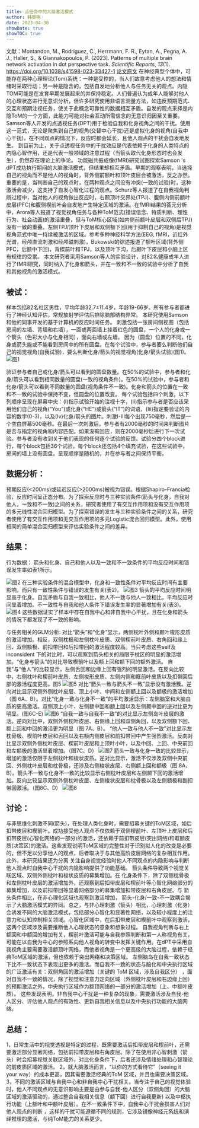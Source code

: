 ```yaml
---
title: 点任务中的大脑激活模式
author: 韩黎明
date: 2023-04-30
showDate: true
showTOC: true
---
```

文献：Montandon, M., Rodriguez, C., Herrmann, F. R., Eytan, A., Pegna, A. J., Haller, S., & Giannakopoulos, P. (2023). Patterns of multiple brain network activation in dot perspective task. _Scientific Reports_, _13_(1). https://doi.org/10.1038/s41598-023-33427-1
[论文原文](../Source_Files/2023-04-30-HLM.pdf)
在神经典型个体中，可能存在两种心理理论(Tom)系统：一种是受控的，当人们故意考虑他人的想法和情绪时采取行动；另一种是隐含的，包括自发地分析他人与任务无关的观点。内隐TOM可能是在发育早期发展起来的并保持稳定。人们普遍认为成年人能够对他人的心理状态进行无意识分析，但许多研究使用非语言测量方法，如违反预期范式、交互和预期注视任务，使关于此概念可靠性的数据相互矛盾。自发的观点采择是内隐ToM的一个方面，此能力可能对社会互动所需信念的无意识归因至关重要。Samson等人开发的点透视任务(DPT)用于检验自我和化身视角之间的干扰。使用这一范式，无论是聚焦到自己的视角(交替中心干扰)还是虚拟化身的视角(自我中心干扰)，在不同观点的情况下，反应时都会延长，且他人观点的干扰会自发地发生。
到目前为止，关于点透视任务中的干扰效应是代表依赖于化身的人类特点的内隐心智作用，还是代表一般领域的注意过程（当箭头取代化身形态时也会发生），仍然存在理论上的争论。
功能磁共振成像(fMRI)研究试图探索Samson 's dPT成功执行期间的大脑激活模式，但结果却相互矛盾。早期的观察表明，当选择自己的视角而不是他人的视角时，背外侧前额叶和顶叶皮层会被激活，反之亦然。重要的是，当判断自己的观点时，在两种观点之间没有冲突(一致的试验)时，这种激活会减少，这支持了自发心智化过程的观点。Schurz等人报道了在自我视角判断过程中，当对他人的视角做出反应时，右颞顶叶交界处(TPJ)、腹侧内侧前额叶皮层(PFC)和腹侧楔前叶会自发地产生特定区域的激活。在fMRI结果的荟元分析中，Arora等人报道了视觉视角任务与各种ToM范式(错误信念、特质判断、理性行为、社会动画)的激活重叠，但与ToM核心区域(如内侧前额叶皮层和双侧后TPJ)没有一致的重叠。左侧TPJ/顶叶下皮层和双侧额下回(用于抑制自己的视角)是视觉视角范式中唯一持续被激活的区域。参考多种神经科学方法(EEG, fMRI，近红外光谱，经颅直流刺激和经颅磁刺激)，Bukowski的综述报道了额叶区域(背外侧PFC，后额中下回)，背楔前叶和TPJ，以及顶叶下沟，后颞叶下皮层和小脑上区有规律的受累。
本文研究者采用Samson等人的实验设计，对82名健康成年人进行了fMRI研究，同时纳入了化身和箭头，并在一致和不一致的试验中分析了自我和其他视角的激活模式。
## 被试：
样本包括82名社区男性，平均年龄32.7±11.4岁，年龄19-66岁。所有参与者都进行了神经认知评估，常规放射学评估后排除脑部结构异常。
本研究使用Samson和他的同事开发的基于计算机的反应时间任务。
刺激包括一张房间侧视图（包括房间的左墙、背墙和右墙），一面或两面墙上挂着红色的圆盘，一个人的化身或一个箭头（色彩大小与化身相同），面向右墙或左墙。
因为（圆盘）位置的不同，化身或箭头能或不能看到房间中的所有圆盘。在每个试验中，参与者要么判断他们自己的视觉视角(自我试验)，要么判断化身/箭头的视觉视角(化身/箭头试验)(图1)。
![图1](../Supporting_Information/2023-04-30-HLM-Fig1.png)


验证参与者自己或化身/箭头可以看到的圆盘数量。在50%的试验中，参与者和化身/箭头可以看到相同数量的圆盘(一致的视角条件)。在50%的试验中，参与者和化身/箭头可以看到不同数量的圆盘(视角条件不一致)。化身和箭头的位置在一致和不一致的试验中保持不变，但圆盘的位置改变。
每个试验包括四个刺激，以下列顺序呈现在屏幕中央：(I)指示试验开始的注视十字，(Ii)指示参与者是否应该采用他们自己的视角(“You”)或化身(“HE”)或箭头(“IT”)的词语，(Iii)指定要验证的内容的数字(0-3)，以及(Iv)化身/箭头的图片。刺激I-III每个出现750毫秒，然后是一个空白屏幕500毫秒。在最后一次刺激后，参与者有2000毫秒的时间来判断图片是否与指定的视角和内容匹配。如果没有回应，则在2000毫秒后进行下一次试验。参与者没有收到关于他们表现的任何逐个试验的反馈。试验分四个block进行，每个block包括36个试验。每个block还包括4个填充试验，在这些试验中，房间的墙上没有圆盘。呈现顺序是随机的，并在参与者之间保持平衡。

## 数据分析：
预期反应(<200ms)或延迟反应(>2000ms)被视为错误。根据Shapiro-Francia检验，反应时间呈正态分布。为了探索反应时与三种实验条件(箭头与化身，自我对他人，一致和不一致)之间的关系，研究者使用了有交互作用项和没有交互作用项的多元线性混合回归模型。为了探索错误的发生与三种实验条件之间的关系，研究者使用了有交互作用项和无交互作用项的多元Logistic混合回归模型。此外，使用相同的简单混合回归模型来评估实验条件之间的差异。

## 结果：
行为数据：
箭头和化身、自己和他人以及一致和不一致条件的平均反应时间和错误发生率如表1所示。

![图2](../Supporting_Information/2023-04-30-HLM-Fig2.png)
在三种实验条件的混合模型中，化身和一致性条件对平均反应时间有主要影响，而只有一致性条件与错误的发生有关(表2)。
![图3](../Supporting_Information/2023-04-30-HLM-Fig3.png)
箭头的平均反应时间明显高于化身。自我矛盾与自我一致相比，他人不一致与他人一致相比，平均反应时间显着增加。不一致性与自我和他人条件下错误发生率的显著增加有关(表3)。
![图4](../Supporting_Information/2023-04-30-HLM-Fig4.png)
这些数据证实了样本中存在自我中心和非自我中心干扰，且在化身和箭头的情况下都发现了不一致的影响。

与任务相关的GLM分析:
对比“箭头”和“化身”显示，两侧枕叶外侧和颞叶梭形皮质的激活增加。相反，双侧枕极和左侧枕叶皮质、双侧楔前叶皮质、右角回和缘上回、双侧额极、前扣带回和后扣带回的激活程度较高。当只考虑这些self及inconsident 下的对比时，可以观察到箭头相关的局限于枕区的明显的激活增加。“化身与箭头”的对比导致楔前叶以及额上回和额下回的额外激活。
自我”与“他人”的比较显示，左侧舌回和边缘上回有强烈的明显激活。在反向比较中，右侧枕叶和楔前叶皮质、左侧梭形皮质、左侧内侧和眶前叶皮质以及扣带回后部的激活程度更高。图5
![图5](../Supporting_Information/2023-04-30-HLM-Fig5.png)
对比“箭头一致与箭头不一致”显示没有激活簇。逆向对比显示双侧外侧枕叶皮层、顶上小叶、中间和左侧额上回以及额极的激活增加（图 6A、B）。对比“化身一致与化身不一致”的平均激活显示：左侧脑室和大脑白质的更高激活。双侧顶上小叶、左侧额中回和额上回以及左侧颞中回的逆对比更为明显。(图6C-E)
![图6](../Supporting_Information/2023-04-30-HLM-Fig6.png)
“自我一致与自我不一致”的对比显示左侧岛叶皮层的激活。逆向对比中，双侧外侧枕叶皮层、右侧缘上回和双侧角回，以及双侧额下回、额上回和中回的激活更为明显（图 7A、B）。 “他人一致与他人不一致”对比显示左枕骨极、楔前叶皮层和舌回以及右额内侧皮层和前扣带回中产生强烈激活。反向对比显示双侧外侧枕叶皮层、楔前叶皮层和上顶叶小叶，以及中回、上回、中央前回和左额极的激活显着增加。（图7C、D）
![图7](../Supporting_Information/2023-04-30-HLM-Fig7.png)
箭头一致与化身一致的比较显示，增加的激活仅限于左侧枕叶和梭状皮质。逆对比显示，激活不仅涉及双侧中央前回、外侧枕叶皮层和枕骨极，还涉及右侧梭状皮层、右侧额上回和额极（图 8A、B）。箭头不一致与化身不一致的比较显示右侧枕叶皮层和左侧颞下回的激活增加。反向比较显示双侧外侧枕叶皮层、左侧梭状皮层和枕骨极以及左侧额极和副扣带回激活。（图8C、D）
![图8](../Supporting_Information/2023-04-30-HLM-Fig8.png)


## 讨论：
与非思维化刺激不同(箭头)，在处理人类化身时，需要招募关键的ToM区域，如后扣带皮层和楔前叶。成功接受他人观点不仅依赖于双侧楔前叶、左顶叶上皮层和后扣带皮层(心智化网络的一部分)的激活，还依赖于前扣带皮层(突出网络)和眶额皮质(决策区)的激活。这些发现说明ToM区域的完整性对于识别拟人化的改变是必要的，但不足以分享他人的观点，后者取决于与其他高阶皮层网络的复杂相互作用。此外，本研究结果还为分离 关注自身视觉经验时他人不同观点的内隐影响与判断他人观点时自我中心干扰的内隐影响提供了功能基础。
箭头条件导致两个视觉关联区域、双侧外侧枕叶和梭状皮质的募集增加。在 化身条件下，除了双侧枕骨极和左侧枕叶皮层的激活增加外，还观察到后扣带皮层和楔前叶等心智化网络部分的募集增加，以及前扣带回等显着网络部分的募集增加扣带皮层和右角皮层。与 箭头条件相比，在非心理化区域也观察到激活增加， 箭头-化身/一致-不一致耦合揭示了大脑激活模式的异同。总之，与非心理刺激（箭头）相比，心理刺激（化身）会诱发不同的大脑激活模式，包括部分心智化和显著性网络，以及较小程度上的注意力和认知控制相关领域。心智化区域中，在后扣带皮层和楔前叶中观察到激活，这两个区域涉及需要推断他人心理状态的意象和想象过程。
自我视角判断与右上额回和中额回的增加有关，楔前叶激活可能与自我参照判断和第一人称视角有关，可能在以自我为中心的参照系向他人视角的转变中发挥关键作用。在dPT中采用自我视角主要需要激活额顶叶网络，而他者视角是一个更高级的大脑过程，依赖于经典ToM区域的激活，但也依赖于突出网络和决策区域。
左侧脑岛在自我一致状态下比不一致状态下表现出更多的激活。而自我不一致的状态与脑化和中央执行区域的广泛激活有关：双侧角回的激活增加（关键的 ToM 区域，涉及自我区分） ，面对自我不一致的情况，除了视觉和注意力定向区域（外侧枕叶皮层和右边缘上回）的预期激活之外，中央执行区域作为额顶网络的一部分的激活增加（上、中额叶皮质）。 这些发现表明，非自我中心干扰是一种复杂的现象，需要激活涉及自我-他人区分、评估他人观点的有效性、更新自我相关信息以及中央执行功能的大脑网络。
## 总结：
1，日常生活中的视觉透视是特定的过程，既需要激活后扣带皮层和楔前叶，还需要激活部分显著网络，包括前扣带皮层和右角皮层。除了在使用非心智刺激（箭头）时会招募视觉关联区域外，对比化身条件下，后者还涉及情绪处理和心智理论的前皮质区域的激活。
2，就大脑激活而言，“以你的方式看待它”（seeing it your way）的成本更高，因其需要激活经典的ToM 区域，并且也需要决策区域。
3，不同的激活区域与自我中心和非自我中心干扰相关。当专注于自己的视觉体验时，他人不同观点的无意识影响主要是由参与自我-他人区分（双侧角回）的大脑区域的激活驱动的，通过整合自我相关信息（额下回）进行自我更新) 以及中枢执行功能（上额叶和中额叶皮层）。在不一致条件下中，自我中心干扰会损害人们对他人观点的判断  ，这样的干扰可能遵循不同的规则，它涉及镜像神经元系统和演绎推理的激活，与纯ToM能力的关系更少。